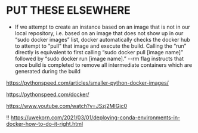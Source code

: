# PUT THESE ELSEWHERE

- If we attempt to create an instance based on an image that is not in our local repository, i.e. based on an image that does not show up in our “sudo docker images” list, docker automatically checks the docker hub to attempt to “pull” that image and execute the build. Calling the “run” directly is equivalent to first calling “sudo docker pull [image name]” followed by “sudo docker run [image name].”
--rm flag instructs that once build is completed to remove all intermediate containers which are generated during the build
  

https://pythonspeed.com/articles/smaller-python-docker-images/

https://pythonspeed.com/docker/

https://www.youtube.com/watch?v=JSzj2MIGjc0

!! https://uwekorn.com/2021/03/01/deploying-conda-environments-in-docker-how-to-do-it-right.html